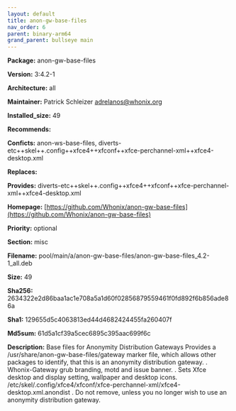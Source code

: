```yaml
---
layout: default
title: anon-gw-base-files
nav_order: 6
parent: binary-arm64
grand_parent: bullseye main
---
```


**Package:** anon-gw-base-files

**Version:** 3:4.2-1

**Architecture:**  all

**Maintainer:**  Patrick Schleizer <adrelanos@whonix.org>

**Installed_size:**  49

**Recommends:**  

**Conficts:**  anon-ws-base-files, diverts-etc++skel++.config++xfce4++xfconf++xfce-perchannel-xml++xfce4-desktop.xml

**Replaces:**  

**Provides:**  diverts-etc++skel++.config++xfce4++xfconf++xfce-perchannel-xml++xfce4-desktop.xml

**Homepage:**  [https://github.com/Whonix/anon-gw-base-files](https://github.com/Whonix/anon-gw-base-files)

**Priority:**  optional

**Section:** misc

**Filename:**  pool/main/a/anon-gw-base-files/anon-gw-base-files_4.2-1_all.deb

**Size:**  49

**Sha256:**  2634322e2d86baa1ac1e708a5a1d60f02856879559461f0fd892f6b856ade86a

**Sha1:**  129655d5c4063813ed44d4682424455fa260407f

**Md5sum:**  61d5a1cf39a5cec6895c395aac699f6c

**Description:** Base files for Anonymity Distribution Gateways
 Provides a /usr/share/anon-gw-base-files/gateway marker file, which allows
 other packages to identify, that this is an anonymity distribution gateway.
 .
 Whonix-Gateway grub branding, motd and issue banner.
 .
 Sets Xfce desktop and display setting, wallpaper and desktop icons.
 /etc/skel/.config/xfce4/xfconf/xfce-perchannel-xml/xfce4-desktop.xml.anondist
 .
 Do not remove, unless you no longer wish to use an anonymity distribution
 gateway.


